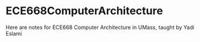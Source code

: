 # ECE668ComputerArchitecture
Here are notes for ECE668 Computer Architecture in UMass, taught by Yadi Eslami
